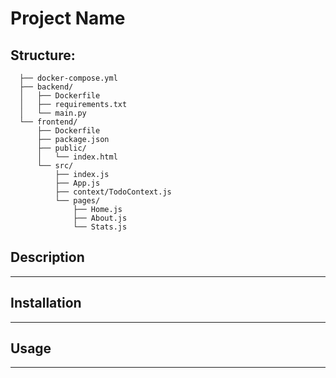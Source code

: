 # Project Name

## Structure:
```
  ├── docker-compose.yml
  ├── backend/
  │   ├── Dockerfile
  │   ├── requirements.txt
  │   └── main.py                         
  └── frontend/
      ├── Dockerfile
      ├── package.json
      ├── public/
      │   └── index.html
      └── src/
          ├── index.js
          ├── App.js
          ├── context/TodoContext.js
          └── pages/
              ├── Home.js
              ├── About.js
              └── Stats.js
```
## Description

---

## Installation

---

## Usage

---
